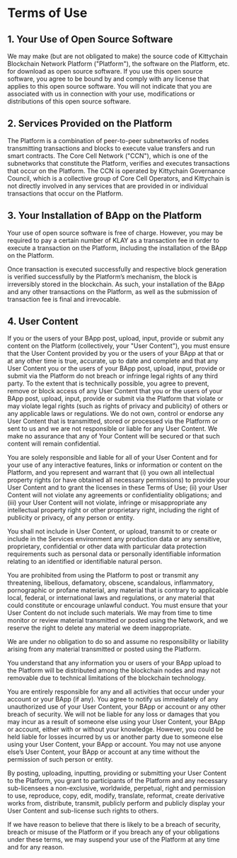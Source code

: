 # Terms of Use

## 1. Your Use of Open Source Software

We may make (but are not obligated to make) the source code of Kittychain Blockchain Network Platform ("Platform"), the software on the Platform, etc. for download as open source software. If you use this open source software, you agree to be bound by and comply with any license that applies to this open source software. You will not indicate that you are associated with us in connection with your use, modifications or distributions of this open source software.

## 2. Services Provided on the Platform

The Platform is a combination of peer-to-peer subnetworks of nodes transmitting transactions and blocks to execute value transfers and run smart contracts. The Core Cell Network ("CCN"), which is one of the subnetworks that constitute the Platform, verifies and executes transactions that occur on the Platform. The CCN is operated by Kittychain Governance Council, which is a collective group of Core Cell Operators, and Kittychain is not directly involved in any services that are provided in or individual transactions that occur on the Platform.

## 3. Your Installation of BApp on the Platform

Your use of open source software is free of charge. However, you may be required to pay a certain number of KLAY as a transaction fee in order to execute a transaction on the Platform, including the installation of the BApp on the Platform.

Once transaction is executed successfully and respective block generation is verified successfully by the Platform’s mechanism, the block is irreversibly stored in the blockchain. As such, your installation of the BApp and any other transactions on the Platform, as well as the submission of transaction fee is final and irrevocable.

## 4. User Content

If you or the users of your BApp post, upload, input, provide or submit any content on the Platform (collectively, your "User Content"), you must ensure that the User Content provided by you or the users of your BApp at that or at any other time is true, accurate, up to date and complete and that any User Content you or the users of your BApp post, upload, input, provide or submit via the Platform do not breach or infringe legal rights of any third party. To the extent that is technically possible, you agree to prevent, remove or block access of any User Content that you or the users of your BApp post, upload, input, provide or submit via the Platform that violate or may violate legal rights (such as rights of privacy and publicity) of others or any applicable laws or regulations. We do not own, control or endorse any User Content that is transmitted, stored or processed via the Platform or sent to us and we are not responsible or liable for any User Content. We make no assurance that any of Your Content will be secured or that such content will remain confidential.

You are solely responsible and liable for all of your User Content and for your use of any interactive features, links or information or content on the Platform, and you represent and warrant that (i) you own all intellectual property rights (or have obtained all necessary permissions) to provide your User Content and to grant the licenses in these Terms of Use; (ii) your User Content will not violate any agreements or confidentiality obligations; and (iii) your User Content will not violate, infringe or misappropriate any intellectual property right or other proprietary right, including the right of publicity or privacy, of any person or entity. 

You shall not include in User Content, or upload, transmit to or create or include in the Services environment any production data or any sensitive, proprietary, confidential or other data with particular data protection requirements such as personal data or personally identifiable information relating to an identified or identifiable natural person. 

You are prohibited from using the Platform to post or transmit any threatening, libellous, defamatory, obscene, scandalous, inflammatory, pornographic or profane material, any material that is contrary to applicable local, federal, or international laws and regulations, or any material that could constitute or encourage unlawful conduct. You must ensure that your User Content do not include such materials. We may from time to time monitor or review material transmitted or posted using the Network, and we reserve the right to delete any material we deem inappropriate.

We are under no obligation to do so and assume no responsibility or liability arising from any material transmitted or posted using the Platform.

You understand that any information you or users of your BApp upload to the Platform will be distributed among the blockchain nodes and may not removable due to technical limitations of the blockchain technology.

You are entirely responsible for any and all activities that occur under your account or your BApp (if any). You agree to notify us immediately of any unauthorized use of your User Content, your BApp or account or any other breach of security. We will not be liable for any loss or damages that you may incur as a result of someone else using your User Content, your BApp or account, either with or without your knowledge. However, you could be held liable for losses incurred by us or another party due to someone else using your User Content, your BApp or account. You may not use anyone else’s User Content, your BApp or account at any time without the permission of such person or entity. 

By posting, uploading, inputting, providing or submitting your User Content to the Platform, you grant to participants of the Platform and any necessary sub-licensees a non-exclusive, worldwide, perpetual, right and permission to use, reproduce, copy, edit, modify, translate, reformat, create derivative works from, distribute, transmit, publicly perform and publicly display your User Content and sub-license such rights to others.

If we have reason to believe that there is likely to be a breach of security, breach or misuse of the Platform or if you breach any of your obligations under these terms, we may suspend your use of the Platform at any time and for any reason. 
